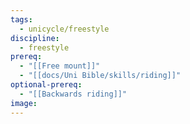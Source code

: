 ```yaml
---
tags:
  - unicycle/freestyle
discipline:
  - freestyle
prereq:
  - "[[Free mount]]"
  - "[[docs/Uni Bible/skills/riding]]"
optional-prereq:
  - "[[Backwards riding]]"
image: 
---
```

